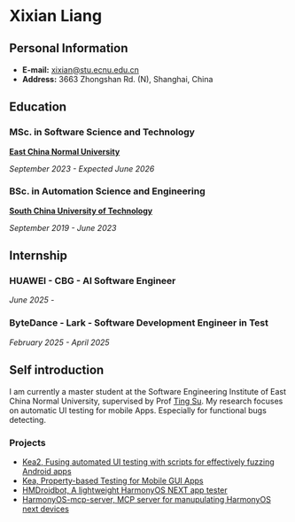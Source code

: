 <header>

<!--
  <<< Author notes: Course header >>>
  Include a 1280×640 image, course title in sentence case, and a concise description in emphasis.
  In your repository settings: enable template repository, add your 1280×640 social image, auto delete head branches.
  Add your open source license, GitHub uses MIT license.
-->


</header>

<!--
  <<< Author notes: Step 4 >>>
  Start this step by acknowledging the previous step.
  Define terms and link to docs.github.com.
  Historic note: previous version checked the file path. Previous version checked the front matter formatting.
-->

# Xixian Liang


## **Personal Information**
- **E-mail:** [xixian@stu.ecnu.edu.cn](mailto:xixian@stu.ecnu.edu.cn)
- **Address:** 3663 Zhongshan Rd. (N), Shanghai, China


## **Education**
### MSc. in Software Science and Technology

**[East China Normal University](https://english.ecnu.edu.cn/)**

*September 2023 - Expected June 2026*


### BSc. in Automation Science and Engineering

**[South China University of Technology](https://www.scut.edu.cn/en/)**

*September 2019 - June 2023*

## **Internship**
### HUAWEI - CBG - AI Software Engineer

*June 2025 -*

### ByteDance - Lark - Software Development Engineer in Test

*February 2025 - April 2025*

## **Self introduction**
I am currently a master student at the Software Engineering Institute of East China Normal University, supervised by Prof [Ting Su](https://tingsu.github.io/). 
My research focuses on automatic UI testing for mobile Apps. Especially for functional bugs detecting.

### Projects
- [Kea2, Fusing automated UI testing with scripts for effectively fuzzing Android apps](https://github.com/ecnusse/Kea2)
- [Kea, Property-based Testing for Mobile GUI Apps](https://github.com/ecnusse/Kea)
- [HMDroidbot, A lightweight HarmonyOS NEXT app tester](https://github.com/ecnusse/HMDroidbot)
- [HarmonyOS-mcp-server, MCP server for manupulating HarmonyOS next devices](https://github.com/XixianLiang/HarmonyOS-mcp-server)

<footer>

<!--
  <<< Author notes: Footer >>>
  Add a link to get support, GitHub status page, code of conduct, license link.
-->

</footer>
